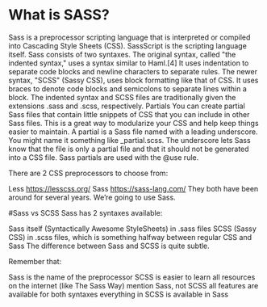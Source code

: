<html>

<h1> What is SASS? </h1>
Sass is a preprocessor scripting language that is interpreted or compiled into Cascading Style Sheets (CSS). SassScript is the scripting language itself. Sass consists of two syntaxes. The original syntax, called "the indented syntax," uses a syntax similar to Haml.[4] It uses indentation to separate code blocks and newline characters to separate rules. The newer syntax, "SCSS" (Sassy CSS), uses block formatting like that of CSS. It uses braces to denote code blocks and semicolons to separate lines within a block. The indented syntax and SCSS files are traditionally given the extensions .sass and .scss, respectively.
Partials
You can create partial Sass files that contain little snippets of CSS that you can include in other Sass files. This is a great way to modularize your CSS and help keep things easier to maintain. A partial is a Sass file named with a leading underscore. You might name it something like _partial.scss. The underscore lets Sass know that the file is only a partial file and that it should not be generated into a CSS file. Sass partials are used with the @use rule.

There are 2 CSS preprocessors to choose from:

Less https://lesscss.org/
Sass https://sass-lang.com/
They both have been around for several years. We’re going to use Sass.

#Sass vs SCSS
Sass has 2 syntaxes available:

Sass itself (Syntactically Awesome StyleSheets) in .sass files
SCSS (Sassy CSS) in .scss files, which is something halfway between regular CSS and Sass
The difference between Sass and SCSS is quite subtle.

Remember that:

Sass is the name of the preprocessor
SCSS is easier to learn
all resources on the internet (like The Sass Way) mention Sass, not SCSS
all features are available for both syntaxes
everything in SCSS is available in Sass


</html>
